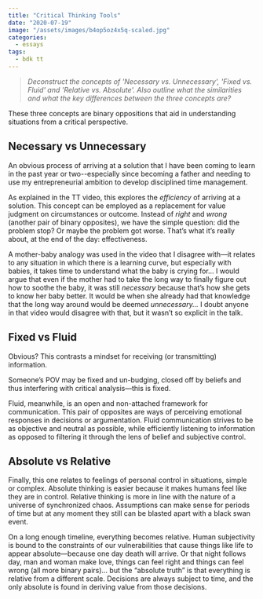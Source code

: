 ```yaml
---
title: "Critical Thinking Tools"
date: "2020-07-19"
image: "/assets/images/b4op5oz4x5q-scaled.jpg"
categories:
  - essays
tags:
  - bdk tt
---
```


> _Deconstruct the concepts of 'Necessary vs. Unnecessary', 'Fixed vs. Fluid' and 'Relative vs. Absolute'. Also outline what the similarities and what the key differences between the three concepts are?_ 

These three concepts are binary oppositions that aid in understanding situations from a critical perspective. 

## Necessary vs Unnecessary

An obvious process of arriving at a solution that I have been coming to learn in the past year or two--especially since becoming a father and needing to use my entrepreneurial ambition to develop disciplined time management.

As explained in the TT video, this explores the _efficiency_ of arriving at a solution. This concept can be employed as a replacement for value judgment on circumstances or outcome. Instead of _right_ and _wrong_ (another pair of binary opposites), we have the simple question: did the problem stop? Or maybe the problem got worse. That’s what it’s really about, at the end of the day: effectiveness. 

A mother-baby analogy was used in the video that I disagree with—it relates to any situation in which there is a learning curve, but especially with babies, it takes time to understand what the baby is crying for... I would argue that even if the mother had to take the long way to finally figure out how to soothe the baby, it was still _necessary_ because that’s how she gets to know her baby better. It would be when she already had that knowledge that the long way around would be deemed _unnecessary..._ I doubt anyone in that video would disagree with that, but it wasn’t so explicit in the talk. 

## Fixed vs Fluid

Obvious? This contrasts a mindset for receiving (or transmitting) information.

Someone’s POV may be fixed and un-budging, closed off by beliefs and thus interfering with critical analysis—this is fixed.

Fluid, meanwhile, is an open and non-attached framework for communication. This pair of opposites are ways of perceiving emotional responses in decisions or argumentation. Fluid communication strives to be as objective and neutral as possible, while efficiently listening to information as opposed to filtering it through the lens of belief and subjective control. 

## **Absolute vs Relative**

Finally, this one relates to feelings of personal control in situations, simple or complex. Absolute thinking is easier because it makes humans feel like they are in control. Relative thinking is more in line with the nature of a universe of synchronized chaos. Assumptions can make sense for periods of time but at any moment they still can be blasted apart with a black swan event. 

On a long enough timeline, everything becomes relative. Human subjectivity is bound to the constraints of our vulnerabilities that cause things like life to appear absolute—because one day death will arrive. Or that night follows day, man and woman make love, things can feel right and things can feel wrong (all more binary pairs)... but the “absolute truth” is that everything is relative from a different scale. Decisions are always subject to time, and the only absolute is found in deriving value from those decisions.
